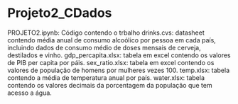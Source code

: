 # Projeto2_CDados
PROJETO2.ipynb: Código contendo o trbalho
drinks.cvs: datasheet contendo média anual de consumo alcoólico por pessoa em cada país, incluindo dados de consumo médio de doses mensais de cerveja, destilados e vinho.
gdp_percapita.xlsx: tabela em excel contendo os valores de PIB per capita por páis.
sex_ratio.xlsx: tabela em excel contendo os valores de população de homens por mulheres vezes 100.
temp.xlsx: tabela contendo a média de temperatura anual por país.
water.xlsx: tabela contendo os valores decimais da porcentagem da população que tem acesso a água.
